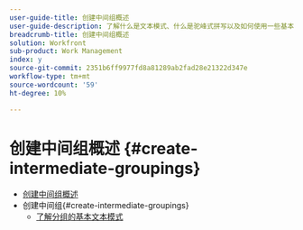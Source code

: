 ```yaml
---
user-guide-title: 创建中间组概述
user-guide-description: 了解什么是文本模式、什么是驼峰式拼写以及如何使用一些基本的“即插即用”文本模式代码块创建超出标准生成器功能的分组。
breadcrumb-title: 创建中间组概述
solution: Workfront
sub-product: Work Management
index: y
source-git-commit: 2351b6ff9977fd8a81289ab2fad28e21322d347e
workflow-type: tm+mt
source-wordcount: '59'
ht-degree: 10%

---
```




# 创建中间组概述 {#create-intermediate-groupings}

+ [创建中间组概述](overview.md)
+ 创建中间组{#create-intermediate-groupings}
   + [了解分组的基本文本模式](basic-text-mode-for-groupings.md)


